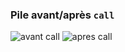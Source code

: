 ### Pile avant/après `call`

![avant call](res/stack-before-call.jpg)
![apres call](res/stack-after-call.jpg)
